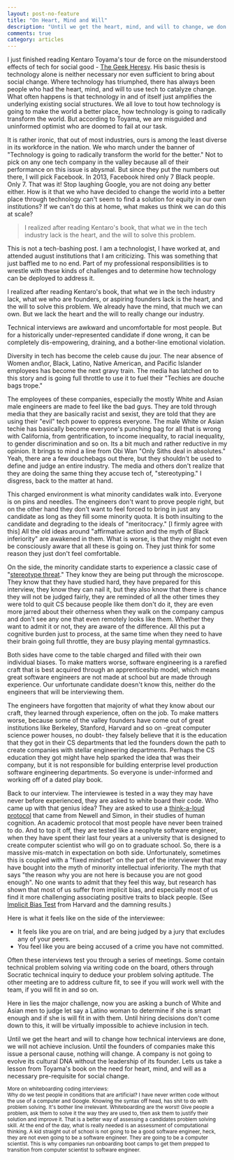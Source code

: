 ```yaml
---
layout: post-no-feature
title: "On Heart, Mind and Will"
description: "Until we get the heart, mind, and will to change, we don't. A company is not going to evolve its cultural DNA without the leadership of its founder."
comments: true
category: articles
---
```


I just finished reading Kentaro Toyama's tour de force on the misunderstood effects of tech for social good - [The Geek Heresy](http://geekheresy.org/). His basic thesis is technology alone is neither necessary nor even sufficient to bring about social change. Where technology has triumphed, there has always been people who had the heart, mind, and will to use tech to catalyze change. What often happens is that technology in and of itself just amplifies the underlying existing social structures. We all love to tout how technology is going to make the world a better place, how technology is going to radically transform the world. But according to Toyama, we are misguided and uninformed optimist who are doomed to fail at our task. 

It is rather ironic, that out of most industries, ours is among the least diverse in its workforce in the nation. We who march under the banner of "Technology is going to radically transform the world for the better." Not to pick on any one tech company in the valley because all of their performance on this issue is abysmal. But since they put the numbers out there, I will pick Facebook. In 2013, Facebook hired only 7 Black people. Only 7. That was it! Stop laughing Google, you are not doing any better either. How is it that we who have decided to change the world into a better place through technology can't seem to find a solution for equity in our own institutions? If we can't do this at home, what makes us think we can do this at scale?

>I realized after reading Kentaro's book, that what we in the tech industry lack is the heart, and the will to solve this problem.

This is not a tech-bashing post. I am a technologist, I have worked at, and attended august institutions that I am criticizing. This was something that just baffled me to no end. Part of my professional responsibilities is to wrestle with these kinds of challenges and to determine how technology can be deployed to address it. 

I realized after reading Kentaro's book, that what we in the tech industry lack, what we who are founders, or aspiring founders lack is the heart, and the will to solve this problem. We already have the mind, that much we can own. But we lack the heart and the will to really change our industry.

Technical interviews are awkward and uncomfortable for most people. But for a historically under-represented candidate if done wrong, it can be completely dis-empowering, draining, and a bother-line emotional violation.

Diversity in tech has become the celeb cause du jour. The near absence of Women and\or, Black, Latino, Native American, and Pacific Islander employees has become the next gravy train. The media has latched on to this story and is going full throttle to use it to fuel their "Techies are douche bags trope." 

The employees of these companies, especially the mostly White and Asian male engineers are made to feel like the bad guys. They are told through media that they are basically racist and sexist, they are told that they are using their "evil" tech power to oppress everyone. The male White or Asian techie has basically become everyone's punching bag for all that is wrong with California, from gentrification, to income inequality, to racial inequality, to gender discrimination and so on. Its a bit much and rather reductive in my opinion. It brings to mind a line from Obi Wan "Only Siths deal in absolutes." Yeah, there are a few douchebags out there, but they shouldn't be used to define and judge an entire industry. The media and others don't realize that they are doing the same thing they accuse tech of, "stereotyping." I disgress, back to the matter at hand.

This charged environment is what minority candidates walk into. Everyone is on pins and needles. The engineers don't want to prove people right, but on the other hand they don't want to feel forced to bring in just any candidate as long as they fill some minority quota. It is both insulting to the candidate and degrading to the ideals of "meritocracy." [I firmly agree with this] All the old ideas around "affirmative action and the myth of Black inferiority" are awakened in them. What is worse, is that they might not even be consciously aware that all these is going on. They just think for some reason they just don't feel comfortable. 

On the side, the minority candidate starts to experience a classic case of "[stereotype threat](http://www.pbs.org/wgbh/pages/frontline/shows/sats/interviews/steele.html)." They know they are being put through the microscope. They know that they have studied hard, they have prepared for this interview, they know they can nail it, but they also know that there is chance they will not be judged fairly, they are reminded of all the other times they were told to quit CS because people like them don't do it, they are even more jarred about their otherness when they walk on the company campus and don't see any one that even remotely looks like them. Whether they want to admit it or not, they are aware of the difference.  All this put a cognitive burden just to process, at the same time when they need to have their brain going full throttle, they are busy playing mental gymnastics. 

Both sides have come to the table charged and filled with their own individual biases. To make matters worse, software engineering is a rarefied craft that is best acquired through an apprenticeship model, which means great software engineers are not made at school but are made through experience. Our unfortunate candidate doesn't know this, neither do the engineers that will be interviewing them.

The engineers have forgotten that majority of what they know about our craft, they learned through experience, often on the job. To make matters worse, because some of the valley founders have come out of great institutions like Berkeley, Stanford, Harvard and so on -great computer science power houses, no doubt- they falsely believe that it is the education that they got in their CS departments that led the founders down the path to create companies with stellar engineering departments. Perhaps the CS education they got might have help sparked the idea that was their company, but it is not responsible for building enterprise level production software engineering departments. So everyone is under-informed and working off of a dated play book. 

Back to our interview. The interviewee is tested in a way they may have never before experienced, they are asked to white board their code. Who came up with that genius idea? They are asked to use a [think-a-loud protocol](https://books.google.com/books?id=znbkHaC8QeMC&pg=PA327&lpg=PA327&dq=Think+a+loud+method+newell+simon&source=bl&ots=a06SZZojrG&sig=DiCA5cLH0ch4V87jKrf1_KB8U0A&hl=en&sa=X&ei=BxmQVeTaIJP8oQTJhZLoCQ&ved=0CFAQ6AEwBw#v=onepage&q=Think%20a%20loud%20method%20newell%20simon&f=false) that came from Newell and Simon, in their studies of human cognition. An academic protocol that most people have never been trained to do. And to top it off, they are tested like a neophyte software engineer, when they have spent their last four years at a university that is designed to create computer scientist who will go on to graduate school. So, there is a massive mis-match in expectation on both side. Unfortunately, sometimes this is coupled with a "fixed mindset" on the part of the interviewer that may have bought into the myth of minority intellectual inferiority. The myth that says "the reason why you are not here is because you are not good enough". No one wants to admit that they feel this way, but research has shown that most of us suffer from implicit bias, and especially most of us find it more challenging associating positive traits to black people. (See [Implicit Bias Test](https://implicit.harvard.edu/implicit/) from Harvard and the damning results.)

Here is what it feels like on the side of the interviewee:<br>
* It feels like you are on trial, and are being judged by a jury that excludes any of your peers.
* You feel like you are being accused of a crime you have not committed.

Often these interviews test you through a series of meetings. Some contain technical problem solving via writing code on the board, others through Socratic technical inquiry to deduce your problem solving aptitude. The other meeting are to address culture fit, to see if you will work well with the team, if you will fit in and so on. 

Here in lies the major challenge, now you are asking a bunch of White and Asian men to judge let say a Latino woman to determine if she is smart enough and if she is will fit in with them. Until hiring decisions don't come down to this, it will be virtually impossible to achieve inclusion in tech.

Until we get the heart and will to change how technical interviews are done, we will not achieve inclusion. Until the founders of companies make this issue a personal cause, nothing will change. A company is not going to evolve its cultural DNA without the leadership of its founder. Lets us take a lesson from Toyama's book on the need for heart, mind, and will as a necessary pre-requisite for social change.
 

<small>
More on whiteboarding coding interviews:<br>
Why do we test people in conditions that are artificial? I have never written code without the use of a computer and Google. Knowing the syntax off head, has shit to do with problem solving. It's bother line irrelevant. Whiteboarding are the worst! Give people a problem, ask them to solve it the way they are used to, then ask them to justify their solution and improve it. That is a better way of assessing a candidates problem solving skill. At the end of the day, what is really needed is an assessment of computational thinking. A kid straight out of school is not going to be a good software engineer, heck, they are not even going to be a software engineer. They are going to be a computer scientist. This is why companies run onboarding boot camps to get them prepped to transition from computer scientist to software engineer.
</small>
